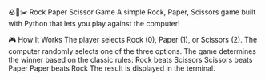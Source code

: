 🪨📄✂️ Rock Paper Scissor Game
A simple Rock, Paper, Scissors game built with Python that lets you play against the computer!

🎮 How It Works
The player selects Rock (0), Paper (1), or Scissors (2).
The computer randomly selects one of the three options.
The game determines the winner based on the classic rules:
Rock beats Scissors
Scissors beats Paper
Paper beats Rock
The result is displayed in the terminal.
